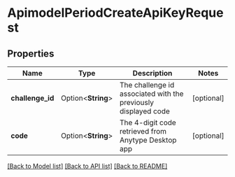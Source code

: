 # ApimodelPeriodCreateApiKeyRequest

## Properties

Name | Type | Description | Notes
------------ | ------------- | ------------- | -------------
**challenge_id** | Option<**String**> | The challenge id associated with the previously displayed code | [optional]
**code** | Option<**String**> | The 4-digit code retrieved from Anytype Desktop app | [optional]

[[Back to Model list]](../README.md#documentation-for-models) [[Back to API list]](../README.md#documentation-for-api-endpoints) [[Back to README]](../README.md)



